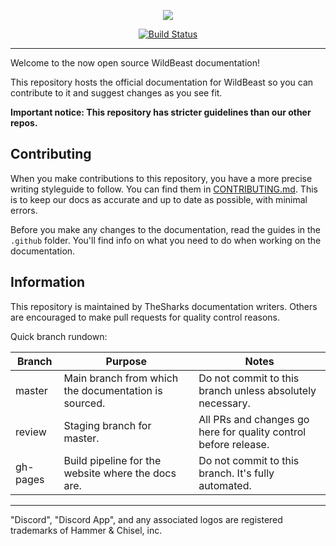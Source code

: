 <p style="text-align:center;">
<img src="http://i.imgur.com/kg3pqR6.png">
</p>

<p align="center">
<a href="https://snap-ci.com/TheSharks/WildBeastDocs/branch/master"><img src="https://snap-ci.com/TheSharks/WildBeastDocs/branch/master/build_image" alt="Build Status"></a>
</p>

---

Welcome to the now open source WildBeast documentation!

This repository hosts the official documentation for WildBeast so you can contribute to it and suggest changes as you see fit.

**Important notice: This repository has stricter guidelines than our other repos.**

## Contributing
  
When you make contributions to this repository, you have a more precise writing styleguide to follow. You can find them in [CONTRIBUTING.md](.github/CONTRIBUTING.md). This is to keep our docs as accurate and up to date as possible, with minimal errors.
  
Before you make any changes to the documentation, read the guides in the `.github` folder. You'll find info on what you need to do when working on the documentation.

## Information
  
This repository is maintained by TheSharks documentation writers. Others are encouraged to make pull requests for quality control reasons.

Quick branch rundown:

| Branch | Purpose | Notes |
| ------ | ------- | ----- |
| master | Main branch from which the documentation is sourced. | Do not commit to this branch unless absolutely necessary. |
| review | Staging branch for master. | All PRs and changes go here for quality control before release. |
| gh-pages | Build pipeline for the website where the docs are. | Do not commit to this branch. It's fully automated. |

---

"Discord", "Discord App", and any associated logos are registered trademarks of Hammer & Chisel, inc.
